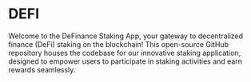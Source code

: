 # DEFI
Welcome to the DeFinance Staking App, your gateway to decentralized finance (DeFi) staking on the blockchain! This open-source GitHub repository houses the codebase for our innovative staking application, designed to empower users to participate in staking activities and earn rewards seamlessly.
